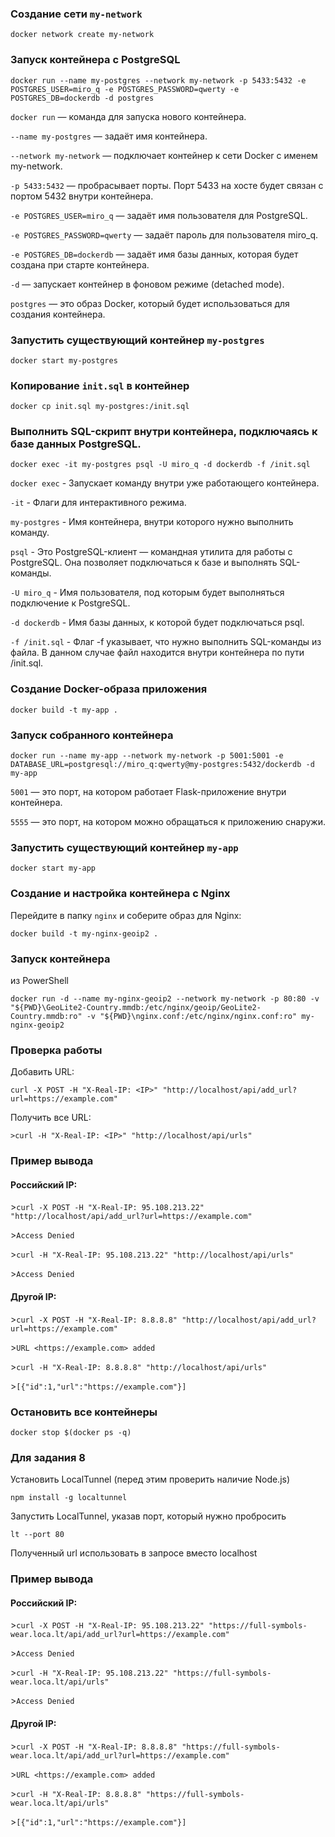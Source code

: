 ### Создание сети `my-network`
```
docker network create my-network
```

### Запуск контейнера с PostgreSQL
```
docker run --name my-postgres --network my-network -p 5433:5432 -e POSTGRES_USER=miro_q -e POSTGRES_PASSWORD=qwerty -e POSTGRES_DB=dockerdb -d postgres
```

`docker run` — команда для запуска нового контейнера.

`--name my-postgres` — задаёт имя контейнера.

`--network my-network` — подключает контейнер к сети Docker с именем my-network.

`-p 5433:5432` — пробрасывает порты. Порт 5433 на хосте будет связан с портом 5432 внутри контейнера.

`-e POSTGRES_USER=miro_q` — задаёт имя пользователя для PostgreSQL. 

`-e POSTGRES_PASSWORD=qwerty` — задаёт пароль для пользователя miro_q.

`-e POSTGRES_DB=dockerdb` — задаёт имя базы данных, которая будет создана при старте контейнера.

`-d` — запускает контейнер в фоновом режиме (detached mode). 

`postgres` — это образ Docker, который будет использоваться для создания контейнера.

### Запустить существующий контейнер `my-postgres`
```
docker start my-postgres
```

### Копирование `init.sql` в контейнер
```
docker cp init.sql my-postgres:/init.sql
```

### Выполнить SQL-скрипт внутри контейнера, подключаясь к базе данных PostgreSQL.
```
docker exec -it my-postgres psql -U miro_q -d dockerdb -f /init.sql
```

`docker exec` - Запускает команду внутри уже работающего контейнера.

`-it` - Флаги для интерактивного режима.

`my-postgres` - Имя контейнера, внутри которого нужно выполнить команду.

`psql` - Это PostgreSQL-клиент — командная утилита для работы с PostgreSQL. Она позволяет подключаться к базе и выполнять SQL-команды.

`-U miro_q` - Имя пользователя, под которым будет выполняться подключение к PostgreSQL.

`-d dockerdb` - Имя базы данных, к которой будет подключаться psql.

`-f /init.sql` - Флаг -f указывает, что нужно выполнить SQL-команды из файла. В данном случае файл находится внутри контейнера по пути /init.sql.

### Создание Docker-образа приложения
```
docker build -t my-app .
```

### Запуск собранного контейнера
```
docker run --name my-app --network my-network -p 5001:5001 -e DATABASE_URL=postgresql://miro_q:qwerty@my-postgres:5432/dockerdb -d my-app

```
`5001` — это порт, на котором работает Flask-приложение внутри контейнера.

`5555` — это порт, на котором можно обращаться к приложению снаружи.

### Запустить существующий контейнер `my-app`
```
docker start my-app
```

### Создание и настройка контейнера с Nginx
Перейдите в папку `nginx` и соберите образ для Nginx:
```
docker build -t my-nginx-geoip2 .
```

### Запуск контейнера
из PowerShell
```
docker run -d --name my-nginx-geoip2 --network my-network -p 80:80 -v "${PWD}\GeoLite2-Country.mmdb:/etc/nginx/geoip/GeoLite2-Country.mmdb:ro" -v "${PWD}\nginx.conf:/etc/nginx/nginx.conf:ro" my-nginx-geoip2
```

### Проверка работы

Добавить URL:
```
curl -X POST -H "X-Real-IP: <IP>" "http://localhost/api/add_url?url=https://example.com"

```

Получить все URL:
```
>curl -H "X-Real-IP: <IP>" "http://localhost/api/urls"

```

### Пример вывода
#### Российский IP:
\>```curl -X POST -H "X-Real-IP: 95.108.213.22" "http://localhost/api/add_url?url=https://example.com" ```

\>```Access Denied ```

\>```curl -H "X-Real-IP: 95.108.213.22" "http://localhost/api/urls"```

\>```Access Denied ```

#### Другой IP:
\>```curl -X POST -H "X-Real-IP: 8.8.8.8" "http://localhost/api/add_url?url=https://example.com" ```

\>```URL <https://example.com> added ```

\>```curl -H "X-Real-IP: 8.8.8.8" "http://localhost/api/urls"```

\>```[{"id":1,"url":"https://example.com"}] ```

### Остановить все контейнеры
```
docker stop $(docker ps -q)
```

### Для задания 8
Установить LocalTunnel (перед этим проверить наличие Node.js)
```
npm install -g localtunnel

```

Запустить LocalTunnel, указав порт, который нужно пробросить
```
lt --port 80
```

Полученный url использовать в запросе вместо localhost

### Пример вывода
#### Российский IP:
\>```curl -X POST -H "X-Real-IP: 95.108.213.22" "https://full-symbols-wear.loca.lt/api/add_url?url=https://example.com" ```

\>```Access Denied ```

\>```curl -H "X-Real-IP: 95.108.213.22" "https://full-symbols-wear.loca.lt/api/urls"```

\>```Access Denied ```

#### Другой IP:
\>```curl -X POST -H "X-Real-IP: 8.8.8.8" "https://full-symbols-wear.loca.lt/api/add_url?url=https://example.com" ```

\>```URL <https://example.com> added ```

\>```curl -H "X-Real-IP: 8.8.8.8" "https://full-symbols-wear.loca.lt/api/urls"```

\>```[{"id":1,"url":"https://example.com"}] ```
